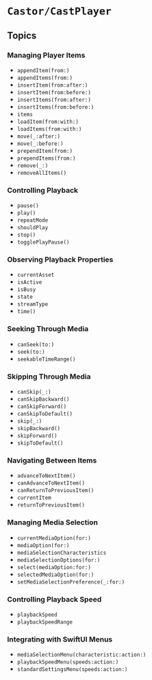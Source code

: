 # ``Castor/CastPlayer``

## Topics

### Managing Player Items

- ``appendItem(from:)``
- ``appendItems(from:)``
- ``insertItem(from:after:)``
- ``insertItem(from:before:)``
- ``insertItems(from:after:)``
- ``insertItems(from:before:)``
- ``items``
- ``loadItem(from:with:)``
- ``loadItems(from:with:)``
- ``move(_:after:)``
- ``move(_:before:)``
- ``prependItem(from:)``
- ``prependItems(from:)``
- ``remove(_:)``
- ``removeAllItems()``

### Controlling Playback

- ``pause()``
- ``play()``
- ``repeatMode``
- ``shouldPlay``
- ``stop()``
- ``togglePlayPause()``

### Observing Playback Properties

- ``currentAsset``
- ``isActive``
- ``isBusy``
- ``state``
- ``streamType``
- ``time()``

### Seeking Through Media

- ``canSeek(to:)``
- ``seek(to:)``
- ``seekableTimeRange()``

### Skipping Through Media

- ``canSkip(_:)``
- ``canSkipBackward()``
- ``canSkipForward()``
- ``canSkipToDefault()``
- ``skip(_:)``
- ``skipBackward()``
- ``skipForward()``
- ``skipToDefault()``

### Navigating Between Items

- ``advanceToNextItem()``
- ``canAdvanceToNextItem()``
- ``canReturnToPreviousItem()``
- ``currentItem``
- ``returnToPreviousItem()``

### Managing Media Selection

- ``currentMediaOption(for:)``
- ``mediaOption(for:)``
- ``mediaSelectionCharacteristics``
- ``mediaSelectionOptions(for:)``
- ``select(mediaOption:for:)``
- ``selectedMediaOption(for:)``
- ``setMediaSelectionPreference(_:for:)``

### Controlling Playback Speed

- ``playbackSpeed``
- ``playbackSpeedRange``

### Integrating with SwiftUI Menus

- ``mediaSelectionMenu(characteristic:action:)``
- ``playbackSpeedMenu(speeds:action:)``
- ``standardSettingsMenu(speeds:action:)``

